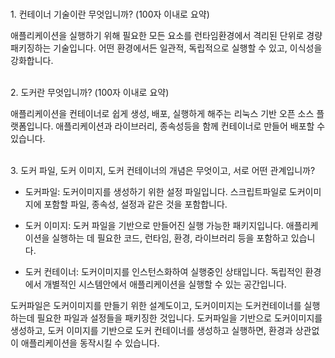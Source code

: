 <br>1. 컨테이너 기술이란 무엇입니까? (100자 이내로 요약)</br>
<p>애플리케이션을 실행하기 위해 필요한 모든 요소를 런타임환경에서 격리된 단위로 경량 패키징하는 기술입니다. 어떤 환경에서든 일관적, 독립적으로 실행할 수 있고, 이식성을 강화합니다. </p>

<br>2. 도커란 무엇입니까? (100자 이내로 요약)</br>
<p>애플리케이션을 컨테이너로 쉽게 생성, 배포, 실행하게 해주는 리눅스 기반 오픈 소스 플랫폼입니다. 애플리케이션과 라이브러리, 종속성등을 함께 컨테이너로 만들어 배포할 수 있습니다.</p>

<br>3. 도커 파일, 도커 이미지, 도커 컨테이너의 개념은 무엇이고, 서로 어떤 관계입니까?</br>
<p>

- 도커파일: 도커이미지를 생성하기 위한 설정 파일입니다.  스크립트파일로  도커이미지에 포함할 파일, 종속성, 설정과 같은 것을 포함합니다.

- 도커 이미지: 도커 파일을 기반으로 만들어진 실행 가능한 패키지입니다.  애플리케이션을 실행하는 데 필요한 코드, 런타임, 환경, 라이브러리 등을 포함하고 있습니다.

- 도커 컨테이너: 도커이미지를 인스턴스화하여 실행중인 상태입니다. 독립적인 환경에서 개별적인 시스템안에서 애플리케이션을 실행할 수 있는 공간입니다.


도커파일은 도커이미지를 만들기 위한 설계도이고, 도커이미지는 도커컨테이너를 실행하는데 필요한 파일과 설정들을 패키징한 것입니다. 도커파일을 기반으로 도커이미지를 생성하고, 도커 이미지를 기반으로 도커 컨테이너를 생성하고 실행하면, 환경과 상관없이 애플리케이션을 동작시킬 수 있습니다.
</p>
